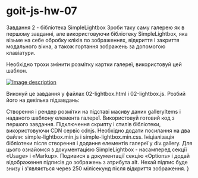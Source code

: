 # goit-js-hw-07

Завдання 2 - бібліотека SimpleLightbox Зроби таку саму галерею як в першому завданні, але
використовуючи бібліотеку SimpleLightbox, яка візьме на себе обробку кліків по зображеннях,
відкриття і закриття модального вікна, а також гортання зображень за допомогою клавіатури.

Необхідно трохи змінити розмітку картки галереї, використовуй цей шаблон.

<a class="gallery__item" href="large-image.jpg">
  <img class="gallery__image" src="small-image.jpg" alt="Image description" />
</a>

Виконуй це завдання у файлах 02-lightbox.html і 02-lightbox.js. Розбий його на декілька підзавдань:

Створення і рендер розмітки на підставі масиву даних galleryItems і наданого шаблону елемента
галереї. Використовуй готовий код з першого завдання. Підключення скрипту і стилів бібліотеки,
використовуючи CDN сервіс cdnjs. Необхідно додати посилання на два файли: simple-lightbox.min.js і
simple-lightbox.min.css. Ініціалізація бібліотеки після створення і додання елементів галереї у
div.gallery. Для цього ознайомся з документацією SimpleLightbox - насамперед секції «Usage» і
«Markup». Подивися в документації секцію «Options» і додай відображення підписів до зображень з
атрибута alt. Нехай підпис буде знизу і з'являється через 250 мілісекунд після відкриття зображення.
}
